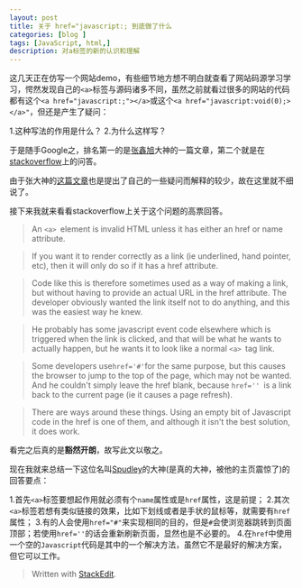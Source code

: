 ```yaml
---
layout: post
title: 关于 href="javascript:; 到底做了什么
categories: [blog ]
tags: [JavaScript, html,]
description: 对a标签的新的认识和理解
---
```


这几天正在仿写一个网站demo，有些细节地方想不明白就查看了网站码源学习学习，愕然发现自己的`<a>`标签与源码诸多不同，虽然之前就看过很多的网站的代码都有这个`<a href="javascript:;"></a>`或这个`<a href="javascript:void(0);></a>"`，但还是产生了疑问：

1.这种写法的作用是什么？
2.为什么这样写？

于是随手Google之，排名第一的是[张鑫旭](http://www.zhangxinxu.com/wordpress/2013/01/why-use-href-javascript-void0/)大神的一篇文章，第二个就是在[stackoverflow](http://stackoverflow.com/questions/7755088/what-does-href-expression-a-href-javascript-a-do)上的问答。

由于张大神的[这篇文章](http://www.zhangxinxu.com/wordpress/2013/01/why-use-href-javascript-void0/)也是提出了自己的一些疑问而解释的较少，故在这里就不细说了。

接下来我就来看看stackoverflow上关于这个问题的高票回答。

>An `<a> `element is invalid HTML unless it has either an href or name attribute.

>If you want it to render correctly as a link (ie underlined, hand pointer, etc), then it will only do so if it has a href attribute.

>Code like this is therefore sometimes used as a way of making a link, but without having to provide an actual URL in the href attribute. The developer obviously wanted the link itself not to do anything, and this was the easiest way he knew.

>He probably has some javascript event code elsewhere which is triggered when the link is clicked, and that will be what he wants to actually happen, but he wants it to look like a normal `<a> `tag link.

>Some developers use` href='#' `for the same purpose, but this causes the browser to jump to the top of the page, which may not be wanted. And he couldn't simply leave the href blank, because `href='' `is a link back to the current page (ie it causes a page refresh).

>There are ways around these things. Using an empty bit of Javascript code in the href is one of them, and although it isn't the best solution, it does work.

看完之后真的是**豁然开朗**，故写此文以敬之。

现在我就来总结一下这位名叫[Spudley](http://stackoverflow.com/users/352765/spudley)的大神(是真的大神，被他的主页震惊了)的回答要点：

1.首先`<a>`标签要想起作用就必须有个`name`属性或是`href`属性，这是前提；
2.其次`<a>`标签若想有类似链接的效果，比如下划线或者是手状的鼠标等，就需要有`href`属性；
3.有的人会使用`href="#"`来实现相同的目的，但是`#`会使浏览器跳转到页面顶部；若使用`href=''`的话会重新刷新页面，显然也是不必要的。
4.在`href`中使用一个空的`Javascript`代码是其中的一个解决方法，虽然它不是最好的解决方案，但它可以工作。



> Written with [StackEdit](https://stackedit.io/).